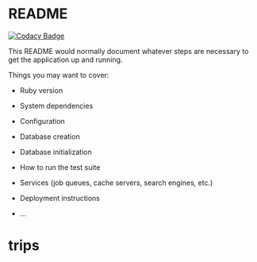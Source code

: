# README

[![Codacy Badge](https://api.codacy.com/project/badge/Grade/ea0f5c6f4e68417d8e04ec485e11e4f7)](https://app.codacy.com/manual/abdelrahmanhsn1/trips?utm_source=github.com&utm_medium=referral&utm_content=Abd-El-Rahman-HSN/trips&utm_campaign=Badge_Grade_Settings)

This README would normally document whatever steps are necessary to get the
application up and running.

Things you may want to cover:

* Ruby version

* System dependencies

* Configuration

* Database creation

* Database initialization

* How to run the test suite

* Services (job queues, cache servers, search engines, etc.)

* Deployment instructions

* ...
# trips

